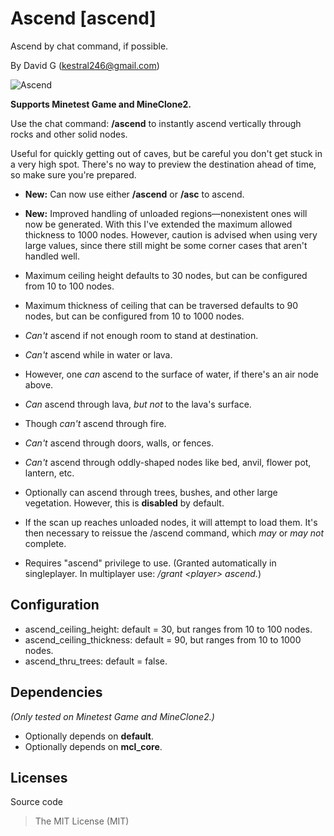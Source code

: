 Ascend [ascend]
======================
Ascend by chat command, if possible.

By David G (kestral246@gmail.com)

![Ascend](screenshot.png "Ascend")

**Supports Minetest Game and MineClone2.**

Use the chat command: **/ascend** to instantly ascend vertically through rocks and other solid nodes.

Useful for quickly getting out of caves, but be careful you don't get stuck in a very high spot. There's no way to preview the destination ahead of time, so make sure you're prepared.

- **New:** Can now use either **/ascend** or **/asc** to ascend.
- **New:** Improved handling of unloaded regions—nonexistent ones will now be generated.  With this I've extended the maximum allowed thickness to 1000 nodes. However, caution is advised when using very large values, since there still might be some corner cases that aren't handled well.

- Maximum ceiling height defaults to 30 nodes, but can be configured from 10 to 100 nodes.
- Maximum thickness of ceiling that can be traversed defaults to 90 nodes, but can be configured from 10 to 1000 nodes.
- *Can't* ascend if not enough room to stand at destination.
- *Can't* ascend while in water or lava.
- However, one *can* ascend to the surface of water, if there's an air node above.
- *Can* ascend through lava, *but not* to the lava's surface.
- Though *can't* ascend through fire.
- *Can't* ascend through doors, walls, or fences.
- *Can't* ascend through oddly-shaped nodes like bed, anvil, flower pot, lantern, etc.
- Optionally can ascend through trees, bushes, and other large vegetation. However, this is **disabled** by default.
- If the scan up reaches unloaded nodes, it will attempt to load them. It's then necessary to reissue the /ascend command, which *may* or *may not* complete.
- Requires "ascend" privilege to use. (Granted automatically in singleplayer. In multiplayer use: */grant &lt;player&gt; ascend.*)


Configuration
-------------

- ascend_ceiling_height: default = 30, but ranges from 10 to 100 nodes.
- ascend_ceiling_thickness: default = 90, but ranges from 10 to 1000 nodes.
- ascend_thru_trees: default = false.


Dependencies
------------

*(Only tested on Minetest Game and MineClone2.)*

- Optionally depends on **default**.
- Optionally depends on **mcl_core**.


Licenses
--------

Source code

> The MIT License (MIT)
